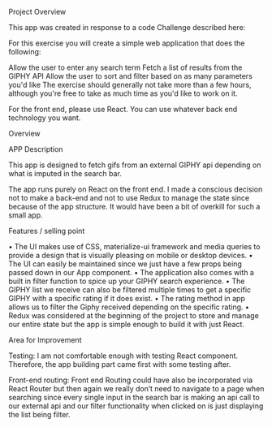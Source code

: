 Project Overview

This app was created in response to a code Challenge described here: 

For this exercise you will create a simple web application that does the following:

Allow the user to enter any search term
Fetch a list of results from the GIPHY API
Allow the user to sort and filter based on as many parameters you'd like
The exercise should generally not take more than a few hours, although you're free to take as much time as you'd like to work on it.

For the front end, please use React. You can use whatever back end technology you want.

Overview

APP Description 

This app is designed to fetch gifs from an external GIPHY api depending on what is imputed in the search bar. 

The app runs purely on React on the front end. I made a conscious decision not to make a back-end and not to use Redux to manage the state since because of the app structure. It would have been a bit of overkill for such a small app. 

Features / selling point

•	The UI makes use of CSS, materialize-ui framework and media queries to provide a design that is visually pleasing on mobile or desktop devices.
•	The UI can easily be maintained since we just have a few props being passed down in our App component.
•	The application also comes with a built in filter function to spice up your GIPHY search experience. 
•	The GIPHY list we receive can also be filtered multiple times to get a specific GIPHY with a specific rating if it does exist. 
•	The rating method in app allows us to filter the Giphy received depending on the specific rating.
•	Redux was considered at the beginning of the project to store and manage our entire state but the app is simple enough to build it with just React. 

Area for Improvement

Testing: 
I am not comfortable enough with testing React component. Therefore, the app building part came first with some testing after. 

Front-end routing: 
Front end Routing could have also be incorporated via React Router but then again we really don’t need to navigate to a page when searching since every single input in the search bar is making an api call to our external api and our filter functionality when clicked on is just displaying the list being filter. 


